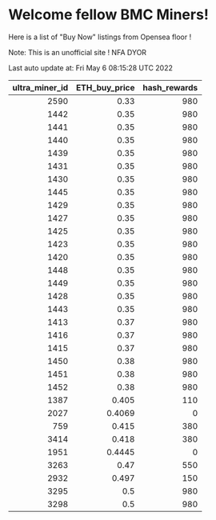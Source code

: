 # Welcome fellow BMC Miners!
Here is a list of "Buy Now" listings from Opensea floor !

Note: This is an unofficial site ! NFA DYOR


Last auto update at: Fri May  6 08:15:28 UTC 2022


|   ultra_miner_id |   ETH_buy_price |   hash_rewards |
|-----------------:|----------------:|---------------:|
|             2590 |          0.33   |            980 |
|             1442 |          0.35   |            980 |
|             1441 |          0.35   |            980 |
|             1440 |          0.35   |            980 |
|             1439 |          0.35   |            980 |
|             1431 |          0.35   |            980 |
|             1430 |          0.35   |            980 |
|             1445 |          0.35   |            980 |
|             1429 |          0.35   |            980 |
|             1427 |          0.35   |            980 |
|             1425 |          0.35   |            980 |
|             1423 |          0.35   |            980 |
|             1420 |          0.35   |            980 |
|             1448 |          0.35   |            980 |
|             1449 |          0.35   |            980 |
|             1428 |          0.35   |            980 |
|             1443 |          0.35   |            980 |
|             1413 |          0.37   |            980 |
|             1416 |          0.37   |            980 |
|             1415 |          0.37   |            980 |
|             1450 |          0.38   |            980 |
|             1451 |          0.38   |            980 |
|             1452 |          0.38   |            980 |
|             1387 |          0.405  |            110 |
|             2027 |          0.4069 |              0 |
|              759 |          0.415  |            380 |
|             3414 |          0.418  |            380 |
|             1951 |          0.4445 |              0 |
|             3263 |          0.47   |            550 |
|             2932 |          0.497  |            150 |
|             3295 |          0.5    |            980 |
|             3298 |          0.5    |            980 |